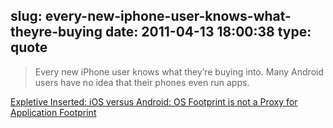 slug: every-new-iphone-user-knows-what-theyre-buying
date: 2011-04-13 18:00:38
type: quote
---

> Every new iPhone user knows what they’re buying into. Many Android users have no idea that their phones even run apps.

[Expletive Inserted: iOS versus Android: OS Footprint is not a Proxy for Application Footprint](http://expletiveinserted.com/2011/04/02/ios-versus-android-os-footprint-is-not-a-proxy-for-application-footprint/)
